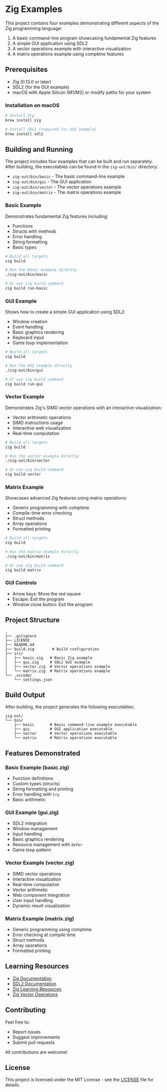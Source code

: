 # Zig Examples

This project contains four examples demonstrating different aspects of the Zig programming language:

1. A basic command-line program showcasing fundamental Zig features
2. A simple GUI application using SDL2
3. A vector operations example with interactive visualization
4. A matrix operations example using comptime features

## Prerequisites

- Zig (0.13.0 or later)
- SDL2 (for the GUI example)
- macOS with Apple Silicon (M1/M2) or modify paths for your system

### Installation on macOS

```bash
# Install Zig
brew install zig

# Install SDL2 (required for GUI example)
brew install sdl2
```

## Building and Running

The project includes four examples that can be built and run separately. After building, the executables can be found in the `zig-out/bin/` directory:

- `zig-out/bin/basic` - The basic command-line example
- `zig-out/bin/gui` - The GUI application
- `zig-out/bin/vector` - The vector operations example
- `zig-out/bin/matrix` - The matrix operations example

### Basic Example

Demonstrates fundamental Zig features including:

- Functions
- Structs with methods
- Error handling
- String formatting
- Basic types

```bash
# Build all targets
zig build

# Run the basic example directly
./zig-out/bin/basic

# Or use zig build command
zig build run-basic
```

### GUI Example

Shows how to create a simple GUI application using SDL2:

- Window creation
- Event handling
- Basic graphics rendering
- Keyboard input
- Game loop implementation

```bash
# Build all targets
zig build

# Run the GUI example directly
./zig-out/bin/gui

# Or use zig build command
zig build run-gui
```

### Vector Example

Demonstrates Zig's SIMD vector operations with an interactive visualization:

- Vector arithmetic operations
- SIMD instructions usage
- Interactive web visualization
- Real-time computation

```bash
# Build all targets
zig build

# Run the vector example directly
./zig-out/bin/vector

# Or use zig build command
zig build vector
```

### Matrix Example

Showcases advanced Zig features using matrix operations:

- Generic programming with comptime
- Compile-time error checking
- Struct methods
- Array operations
- Formatted printing

```bash
# Build all targets
zig build

# Run the matrix example directly
./zig-out/bin/matrix

# Or use zig build command
zig build matrix
```

### GUI Controls

- Arrow keys: Move the red square
- Escape: Exit the program
- Window close button: Exit the program

## Project Structure

```t
.
├── .gitignore
├── LICENSE
├── README.md
├── build.zig        # Build configuration
├── src/
│   ├── basic.zig   # Basic Zig example
│   ├── gui.zig     # SDL2 GUI example
│   ├── vector.zig  # Vector operations example
│   └── matrix.zig  # Matrix operations example
└── .vscode/
    └── settings.json
```

## Build Output

After building, the project generates the following executables:

```t
zig-out/
└── bin/
    ├── basic       # Basic command-line example executable 
    ├── gui         # GUI application executable
    ├── vector      # Vector operations executable
    └── matrix      # Matrix operations executable
```

## Features Demonstrated

### Basic Example (basic.zig)

- Function definitions
- Custom types (structs)
- String formatting and printing
- Error handling with `try`
- Basic arithmetic

### GUI Example (gui.zig)

- SDL2 integration
- Window management
- Input handling
- Basic graphics rendering
- Resource management with `defer`
- Game loop pattern

### Vector Example (vector.zig)

- SIMD vector operations
- Interactive visualization
- Real-time computation
- Vector arithmetic
- Web component integration
- User input handling
- Dynamic result visualization

### Matrix Example (matrix.zig)

- Generic programming using comptime
- Error checking at compile time
- Struct methods
- Array operations
- Formatted printing

## Learning Resources

- [Zig Documentation](https://ziglang.org/documentation/master/)
- [SDL2 Documentation](https://wiki.libsdl.org/wiki/index)
- [Zig Learning Resources](https://github.com/zigenv/awesome-zig)
- [Zig Vector Operations](https://ziglang.org/documentation/master/#Vectors)

## Contributing

Feel free to:

- Report issues
- Suggest improvements
- Submit pull requests

All contributions are welcome!

## License

This project is licensed under the MIT License - see the [LICENSE](LICENSE) file for details.

